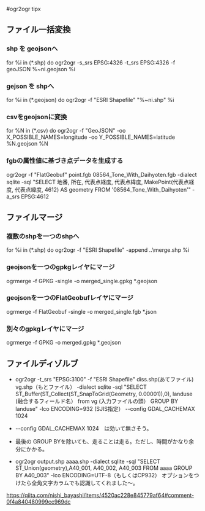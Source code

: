 #ogr2ogr tipx

## ファイル一括変換
### shp を geojsonへ
for %i in (*.shp) do ogr2ogr -s_srs EPSG:4326 -t_srs EPSG:4326 -f geoJSON %~ni.geojson %i

### gejson を shpへ
for %i in (*.geojson) do ogr2ogr -f "ESRI Shapefile" "%~ni.shp" %i

### csvをgeojsonに変換
for %N in (*.csv) do ogr2ogr -f "GeoJSON"  -oo X_POSSIBLE_NAMES=longitude  -oo Y_POSSIBLE_NAMES=latitude %N.geojson %N

### fgbの属性値に基づき点データを生成する
ogr2ogr -f "FlatGeobuf" point.fgb 08564_Tone_With_Daihyoten.fgb -dialect sqlite -sql "SELECT 地番, 所在, 代表点経度, 代表点緯度, MakePoint(代表点経度, 代表点緯度, 4612) AS geometry FROM '08564_Tone_With_Daihyoten'" -a_srs EPSG:4612



## ファイルマージ
### 複数のshpを一つのshpへ
for %i in (*.shp) do ogr2ogr -f "ESRI Shapefile" -append ..\merge.shp %i

### geojsonを一つのgpkgレイヤにマージ
ogrmerge -f GPKG -single -o merged_single.gpkg *.geojson

### geojsonを一つのFlatGeobufレイヤにマージ
ogrmerge -f FlatGeobuf -single -o merged_single.fgb *.json

### 別々のgpkgレイヤにマージ
ogrmerge -f GPKG -o merged.gpkg *.geojson

## ファイルディゾルブ
- ogr2ogr -t_srs "EPSG:3100" -f "ESRI Shapefile" diss.shp(あてファイル) vg.shp（もとファイル） -dialect sqlite -sql "SELECT ST_Buffer(ST_Collect(ST_SnapToGrid(Geometry, 0.00001)),0), landuse (融合するフィールド名） from vg (入力ファイルの頭） GROUP BY landuse" -lco ENCODING=932 (SJIS指定） --config GDAL_CACHEMAX 1024
- --config GDAL_CACHEMAX 1024　は効いて無さそう。
- 最後の GROUP BYを除いても、走ることは走る。ただし、時間がかなり余分にかかる。

- ogr2ogr output.shp aaaa.shp -dialect sqlite -sql "SELECT ST_Union(geometry),A40_001, A40_002, A40_003 FROM aaaa GROUP BY A40_003" 
 -lco ENCODING=UTF-8（もしくはCP932） オプションをつけたら全角文字カラムでも認識してくれました〜。

https://qiita.com/nishi_bayashi/items/4520ac228e845779af64#comment-0f4a840480999cc969dc
